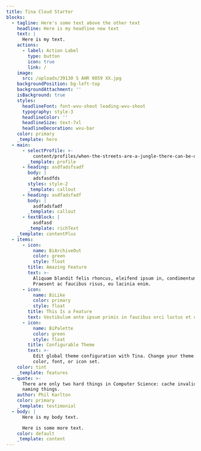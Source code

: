 ```yaml
---
title: Tina Cloud Starter
blocks:
  - tagline: Here's some text above the other text
    headline: Here is my headline new text
    text: |
      Here is my text.
    actions:
      - label: Action Label
        type: button
        icon: true
        link: /
    image:
      src: /uploads/39130 S AHR 0859 XX.jpg
    backgroundPosition: bg-left-top
    backgroundAttachment: ''
    isBackground: true
    styles:
      headlineFont: font-wvu-shout leading-wvu-shout
      typography: style-3
      headlineColor: ''
      headlineSize: text-7xl
      headlineDecoration: wvu-bar
    color: primary
    _template: hero
  - main:
      - selectProfile: >-
          content/profiles/when-the-streets-are-a-jungle-there-can-be-only-one-king.md
        _template: profile
      - heading: asdfadsfsadf
        body: |
          adsfasdfds
        styles: style-2
        _template: callout
      - heading: asdfadsfadf
        body: |
          asdfadsfadf
        _template: callout
      - textBlock: |
          asdfasd
        _template: richText
    _template: contentPlus
  - items:
      - icon:
          name: BiArchiveOut
          color: green
          style: float
        title: Amazing Feature
        text: >-
          Aliquam blandit felis rhoncus, eleifend ipsum in, condimentum nibh.
          Praesent ac faucibus risus, eu lacinia enim.
      - icon:
          name: BiLike
          color: primary
          style: float
        title: This Is a Feature
        text: Vestibulum ante ipsum primis in faucibus orci luctus et ultrices.
      - icon:
          name: BiPalette
          color: green
          style: float
        title: Configurable Theme
        text: >-
          Edit global theme configuration with Tina. Change your theme's primary
          color, font, or icon set.
    color: tint
    _template: features
  - quote: >-
      There are only two hard things in Computer Science: cache invalidation and
      naming things.
    author: Phil Karlton
    color: primary
    _template: testimonial
  - body: |
      Here is my body text.

      Here is some more text.
    color: default
    _template: content
---
```































































































































































